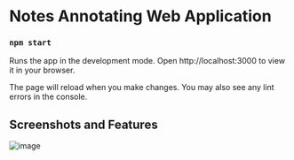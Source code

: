 # Notes Annotating Web Application

### `npm start`

Runs the app in the development mode.
Open http://localhost:3000 to view it in your browser.

The page will reload when you make changes.
You may also see any lint errors in the console.

## Screenshots and Features
![image](https://user-images.githubusercontent.com/59505795/197070611-87e485a6-8559-4ef0-8d4c-818e6f71eac0.png)
